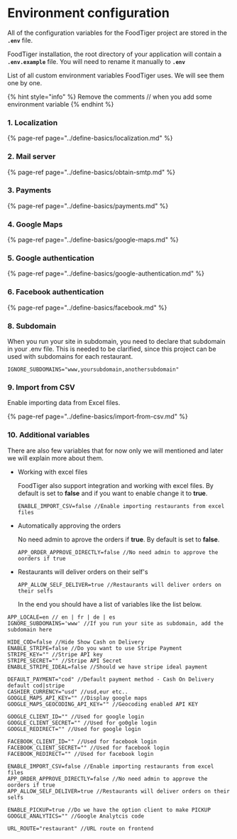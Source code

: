 # Environment configuration

All of the configuration variables for the FoodTiger project are stored in the **`.env`** file.

FoodTiger installation, the root directory of your application will contain a **`.env.example`** file. You will need to rename it manually to **`.env`**

  
List of all custom environment variables FoodTiger uses. We will see them one by one.

{% hint style="info" %}
Remove the comments // when you add some environment variable
{% endhint %}

### **1. Localization** 

{% page-ref page="../define-basics/localization.md" %}

### **2. Mail server**

{% page-ref page="../define-basics/obtain-smtp.md" %}

### **3. Payments**

{% page-ref page="../define-basics/payments.md" %}

### 4. Google Maps

{% page-ref page="../define-basics/google-maps.md" %}

### 5. Google authentication

{% page-ref page="../define-basics/google-authentication.md" %}

### 6. Facebook authentication

{% page-ref page="../define-basics/facebook.md" %}

### 8. Subdomain

When you run your site in subdomain, you need to declare that subdomain in your .env file. This is needed to be clarified, since this project can be used with subdomains for each restaurant.

```text
IGNORE_SUBDOMAINS="www,yoursubdomain,anothersubdomain"
```

### 9. Import from CSV

Enable importing data from Excel files.

{% page-ref page="../define-basics/import-from-csv.md" %}

### 10. Additional variables

There are also few variables that for now only we will mentioned and later we will explain more about them.

* Working with excel files  
  
  FoodTiger also support integration and working with excel files. By default is set to **false** and if you want to enable change it to **true**.

  ```text
  ENABLE_IMPORT_CSV=false //Enable importing restaurants from excel files
  ```

* Automatically approving the orders  
  
  No need admin to aprove the orders if **true**. By default is set to **false**.

  ```text
  APP_ORDER_APPROVE_DIRECTLY=false //No need admin to approve the oorders if true
  ```

* Restaurants will deliver orders on their self's

  ```text
  APP_ALLOW_SELF_DELIVER=true //Restaurants will deliver orders on their selfs
  ```

  
  
  In the end you should have a list of variables like the list below.

```text
APP_LOCALE=en // en | fr | de | es
IGNORE_SUBDOMAINS='www' //If you run your site as subdomain, add the subdomain here

HIDE_COD=false //Hide Show Cash on Delivery
ENABLE_STRIPE=false //Do you want to use Stripe Payment
STRIPE_KEY="" //Stripe API key
STRIPE_SECRET="" //Stripe API Secret
ENABLE_STRIPE_IDEAL=false //Should we have stripe ideal payment

DEFAULT_PAYMENT="cod" //Default payment method - Cash On Delivery default cod|stripe
CASHIER_CURRENCY="usd" //usd,eur etc.. 
GOOGLE_MAPS_API_KEY="" //Display google maps
GOOGLE_MAPS_GEOCODING_API_KEY="" //Geocoding enabled API KEY

GOOGLE_CLIENT_ID="" //Used for google login
GOOGLE_CLIENT_SECRET="" //Used for go0gle login
GOOGLE_REDIRECT="" //Used for google login

FACEBOOK_CLIENT_ID="" //Used for facebook login
FACEBOOK_CLIENT_SECRET="" //Used for facebook login
FACEBOOK_REDIRECT="" //Used for facebook login

ENABLE_IMPORT_CSV=false //Enable importing restaurants from excel files
APP_ORDER_APPROVE_DIRECTLY=false //No need admin to approve the oorders if true
APP_ALLOW_SELF_DELIVER=true //Restaurants will deliver orders on their selfs

ENABLE_PICKUP=true //Do we have the option client to make PICKUP
GOOGLE_ANALYTICS="" //Google Analytcis code

URL_ROUTE="restaurant" //URL route on frontend
```

